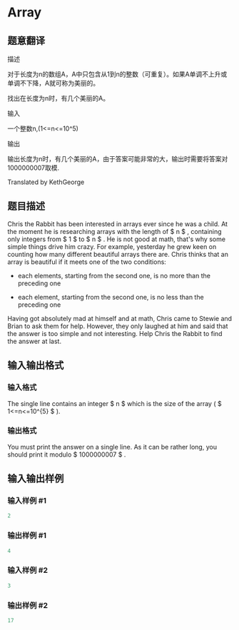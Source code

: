 # Array

## 题意翻译

描述

对于长度为n的数组A，A中只包含从1到n的整数（可重复）。如果A单调不上升或单调不下降，A就可称为美丽的。

找出在长度为n时，有几个美丽的A。

输入

一个整数n,(1<=n<=10^5)

输出

输出长度为n时，有几个美丽的A，由于答案可能非常的大，输出时需要将答案对1000000007取模.

Translated by KethGeorge

## 题目描述

Chris the Rabbit has been interested in arrays ever since he was a child. At the moment he is researching arrays with the length of $ n $ , containing only integers from $ 1 $ to $ n $ . He is not good at math, that's why some simple things drive him crazy. For example, yesterday he grew keen on counting how many different beautiful arrays there are. Chris thinks that an array is beautiful if it meets one of the two conditions:

- each elements, starting from the second one, is no more than the preceding one

- each element, starting from the second one, is no less than the preceding one

Having got absolutely mad at himself and at math, Chris came to Stewie and Brian to ask them for help. However, they only laughed at him and said that the answer is too simple and not interesting. Help Chris the Rabbit to find the answer at last.

## 输入输出格式

### 输入格式

The single line contains an integer $ n $ which is the size of the array ( $ 1<=n<=10^{5} $ ).

### 输出格式

You must print the answer on a single line. As it can be rather long, you should print it modulo $ 1000000007 $ .

## 输入输出样例

### 输入样例 #1

```cpp
2

```
### 输出样例 #1

```cpp
4

```
### 输入样例 #2

```cpp
3

```
### 输出样例 #2

```cpp
17

```
